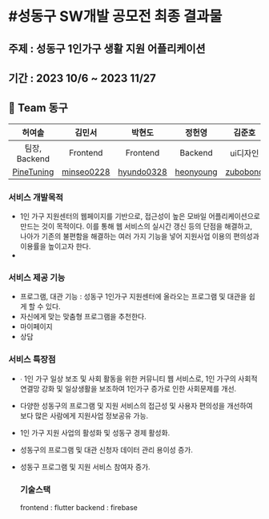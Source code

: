 #성동구 SW개발 공모전 최종 결과물
=======
## 주제 : 성동구 1인가구 생활 지원 어플리케이션
## 기간 : 2023 10/6 ~ 2023 11/27
## 🦹‍ Team 동구
|허여솔|김민서|박현도|정헌영|김준호|
|:---:|:---:|:---:|:---:|:---:|
|팀장, Backend|Frontend|Frontend|Backend|ui디자인|
|[PineTuning](https://github.com/Pinethanku)|[minseo0228](https://github.com/minseo0228)|[hyundo0328](https://github.com/hyundo0328)|[heonyoung](https://github.com/heonyoung)|[zubobono](https://github.com/zubono)|

### 서비스 개발목적
- 1인 가구 지원센터의 웹페이지를 기반으로, 접근성이 높은 모바일 어플리케이션으로 만드는 것이 목적이다. 이를 통해 웹 서비스의 실시간 갱신 등의 단점을 해결하고, 나아가 기존의 불편함을 해결하는 여러 가지 기능을 넣어 지원사업 이용의 편의성과 이용률을 높이고자 한다.
- 
### 서비스 제공 기능
- 프로그램, 대관 기능 : 성동구 1인가구 지원센터에 올라오는 프로그램 및 대관을 쉽게 할 수 있다.
- 자신에게 맞는 맞춤형 프로그램을 추천한다.
- 마이페이지
- 상담
### 서비스 특장점
- ∙ 1인 가구 일상 보조 및 사회 활동을 위한 커뮤니티 웹 서비스로, 1인 가구의 사회적 연결망 강화 및 일상생활을 보조하여 1인가구 증가로 인한 사회문제를 개선.
- 다양한 성동구의 프로그램 및 지원 서비스의 접근성 및 사용자 편의성을 개선하여 보다 많은 사람에게 지원사업 정보공유 가능.
- 1인 가구 지원 사업의 활성화 및 성동구 경제 활성화.
- 성동구의 프로그램 및 대관 신청자 데이터 관리 용이성 증가.
- 성동구 프로그램 및 지원 서비스 참여자 증가.

  ### 기술스택
  frontend : flutter
  backend : firebase

  
